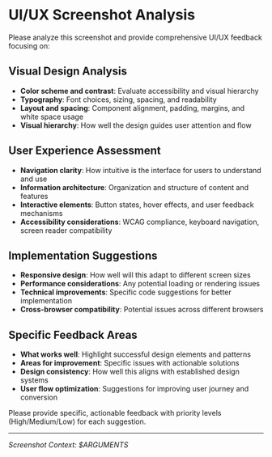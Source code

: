 # UI/UX Screenshot Analysis

Please analyze this screenshot and provide comprehensive UI/UX feedback focusing on:

## Visual Design Analysis
- **Color scheme and contrast**: Evaluate accessibility and visual hierarchy
- **Typography**: Font choices, sizing, spacing, and readability
- **Layout and spacing**: Component alignment, padding, margins, and white space usage
- **Visual hierarchy**: How well the design guides user attention and flow

## User Experience Assessment
- **Navigation clarity**: How intuitive is the interface for users to understand and use
- **Information architecture**: Organization and structure of content and features
- **Interactive elements**: Button states, hover effects, and user feedback mechanisms
- **Accessibility considerations**: WCAG compliance, keyboard navigation, screen reader compatibility

## Implementation Suggestions
- **Responsive design**: How well will this adapt to different screen sizes
- **Performance considerations**: Any potential loading or rendering issues
- **Technical improvements**: Specific code suggestions for better implementation
- **Cross-browser compatibility**: Potential issues across different browsers

## Specific Feedback Areas
- **What works well**: Highlight successful design elements and patterns
- **Areas for improvement**: Specific issues with actionable solutions
- **Design consistency**: How well this aligns with established design systems
- **User flow optimization**: Suggestions for improving user journey and conversion

Please provide specific, actionable feedback with priority levels (High/Medium/Low) for each suggestion.

---
*Screenshot Context: $ARGUMENTS*